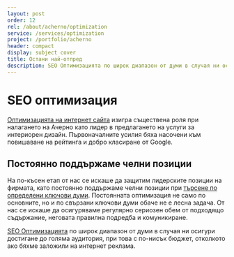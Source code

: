 ```yaml
---
layout: post
order: 12
rel: /about/acherno/optimization
service: /services/optimization
project: /portfolio/acherno
header: compact
display: subject cover
title: Остани най-отпред
description: SEO Оптимизацията по широк диапазон от думи в случая ни осигури достигане до голяма аудитория, при това с по-нисък бюджет, отколкото ако бяхме заложили на интернет реклама.
---
```

# SEO oптимизация
[Оптимизацията на интернет сайта](./../../маркетинг/seo-оптимизация.html) изигра съществена роля при налагането на Ачерно като лидер в предлагането на услуги за интериорен дизайн. Първоначалните усилия бяха насочени към повишаване на рейтинга и добро класиране от Google. 

## Постоянно поддържаме челни позиции
На по-късен етап от нас се искаше да защитим лидерските позиции на фирмата, като постоянно поддържаме челни позиции при [търсене по определени ключови думи](./../../маркетинг/seo-оптимизация.html). Постоянната оптимизация не само по основните, но и по свързани ключови думи обаче не е лесна задача. От нас се искаше да осигуряваме регулярно сериозен обем от подходящо съдържание, неговата правилна подредба и комуникиране.

[SEO Оптимизацията](./../../маркетинг/seo-оптимизация.html) по широк диапазон от думи в случая ни осигури достигане до голяма аудитория, при това с по-нисък бюджет, отколкото ако бяхме заложили на интернет реклама. 